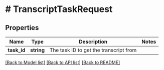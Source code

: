 # # TranscriptTaskRequest

## Properties

Name | Type | Description | Notes
------------ | ------------- | ------------- | -------------
**task_id** | **string** | The task ID to get the transcript from |

[[Back to Model list]](../../README.md#models) [[Back to API list]](../../README.md#endpoints) [[Back to README]](../../README.md)
